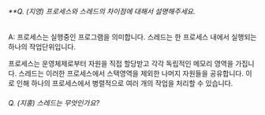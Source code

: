 ###### **Q. (지영) 프로세스와 스레드의 차이점에 대해서 설명해주세요.

A:  프로세스는 실행중인 프로그램을 의미합니다. 스레드는 한 프로세스 내에서 실행되는 하나의 작업단위입니다.

프로세스는 운영체제로부터 자원을 직접 할당받고 각각 독립적인 메모리 영역을 가집니다. 스레드는 이러한 프로세스에서 스택영역을 제외한 나머지 자원들을 공유합니다. 이로 인해 하나의 프로세스에서 병렬적으로 여러 개의 작업을 처리할 수 있습니다.

###### Q. (지홍) 스레드는 무엇인가요?